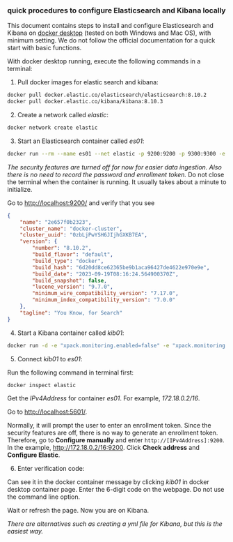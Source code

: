 ### quick procedures to configure Elasticsearch and Kibana locally

This document contains steps to install and configure Elasticsearch and Kibana on [docker desktop](https://www.docker.com/products/docker-desktop/) (tested on both Windows and Mac OS), with minimum setting. We do not follow the official documentation for a quick start with basic functions.

With docker desktop running, execute the following commands in a terminal:

1. Pull docker images for elastic search and kibana:

```bash
docker pull docker.elastic.co/elasticsearch/elasticsearch:8.10.2
docker pull docker.elastic.co/kibana/kibana:8.10.3
```

2. Create a network called *elastic*:

```bash
docker network create elastic
```

3. Start an Elasticsearch container called *es01*:

```bash
docker run --rm --name es01 --net elastic -p 9200:9200 -p 9300:9300 -e "xpack.security.enabled=false" -e "discovery.type=single-node" -it -m 1GB docker.elastic.co/elasticsearch/elasticsearch:8.10.2
```

*The security features are turned off for now for easier data ingestion. Also there is no need to record the password and enrollment token.* Do not close the terminal when the container is running. It usually takes about a minute to initialize.

Go to [http://localhost:9200/](http://localhost:9200/) and verify that you see

```json
{
    "name": "2e657f0b2323",
    "cluster_name": "docker-cluster",
    "cluster_uuid": "0zbLjPwYSH6JIjhGXKB7EA",
    "version": {
        "number": "8.10.2",
        "build_flavor": "default",
        "build_type": "docker",
        "build_hash": "6d20dd8ce62365be9b1aca96427de4622e970e9e",
        "build_date": "2023-09-19T08:16:24.564900370Z",
        "build_snapshot": false,
        "lucene_version": "9.7.0",
        "minimum_wire_compatibility_version": "7.17.0",
        "minimum_index_compatibility_version": "7.0.0"
    },
    "tagline": "You Know, for Search"
}
```

4. Start a Kibana container called *kib01*:

```bash
docker run -d -e "xpack.monitoring.enabled=false" -e "xpack.monitoring.ui.container.elasticsearch.enabled=false" --name kib01 --net elastic --restart always -p 5601:5601 docker.elastic.co/kibana/kibana:8.10.3
```

5. Connect *kib01* to *es01*:

Run the following command in terminal first:

```bash
docker inspect elastic
```

Get the *IPv4Address* for container *es01*. For example, *172.18.0.2/16*.

Go to [http://localhost:5601/](http://localhost:5601/).

Normally, it will prompt the user to enter an enrollment token. Since the security features are off, there is no way to generate an enrollment token. Therefore, go to **Configure manually** and enter `http://[IPv4Address]:9200`. In the example, http://172.18.0.2/16:9200. Click **Check address** and **Configure Elastic**.

6. Enter verification code:

Can see it in the docker container message by clicking *kib01* in docker desktop container page. Enter the 6-digit code on the webpage. Do not use the command line option.



Wait or refresh the page. Now you are on Kibana.

*There are alternatives such as creating a yml file for Kibana, but this is the easiest way.*
